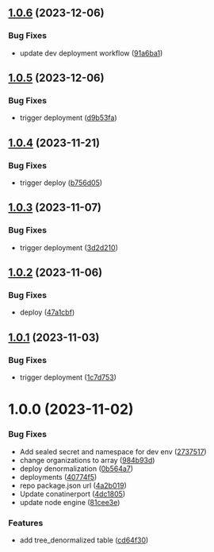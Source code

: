 ## [1.0.6](https://github.com/Greenstand/treetracker-denormalization/compare/v1.0.5...v1.0.6) (2023-12-06)


### Bug Fixes

* update dev deployment workflow ([91a6ba1](https://github.com/Greenstand/treetracker-denormalization/commit/91a6ba13ceee13c1c164fd44174add303b448acc))

## [1.0.5](https://github.com/Greenstand/treetracker-denormalization/compare/v1.0.4...v1.0.5) (2023-12-06)


### Bug Fixes

* trigger deployment ([d9b53fa](https://github.com/Greenstand/treetracker-denormalization/commit/d9b53fa79cb8add497b539a59bf8501c4b039e0a))

## [1.0.4](https://github.com/Greenstand/treetracker-denormalization/compare/v1.0.3...v1.0.4) (2023-11-21)


### Bug Fixes

* trigger deploy ([b756d05](https://github.com/Greenstand/treetracker-denormalization/commit/b756d055bd2946c64f6759e330303e9b4420934a))

## [1.0.3](https://github.com/Greenstand/treetracker-denormalization/compare/v1.0.2...v1.0.3) (2023-11-07)


### Bug Fixes

* trigger deployment ([3d2d210](https://github.com/Greenstand/treetracker-denormalization/commit/3d2d2104266feb93d76f8dfdffc52cef0ca1696d))

## [1.0.2](https://github.com/Greenstand/treetracker-denormalization/compare/v1.0.1...v1.0.2) (2023-11-06)


### Bug Fixes

* deploy ([47a1cbf](https://github.com/Greenstand/treetracker-denormalization/commit/47a1cbfc66803a25a575b1705ec0232c0d9ef8a7))

## [1.0.1](https://github.com/Greenstand/treetracker-denormalization/compare/v1.0.0...v1.0.1) (2023-11-03)


### Bug Fixes

* trigger deployment ([1c7d753](https://github.com/Greenstand/treetracker-denormalization/commit/1c7d7533e121ec7e68cc3d809fd52b19c4caf5ee))

# 1.0.0 (2023-11-02)


### Bug Fixes

* Add sealed secret and namespace for dev env ([2737517](https://github.com/Greenstand/treetracker-denormalization/commit/27375178961d1b8e70f4b7f5f11c830cf7e4df7a))
* change organizations to array ([984b93d](https://github.com/Greenstand/treetracker-denormalization/commit/984b93d1e9f9e2b20967fa3da4e76c0ac0b5ef7c))
* deploy denormalization ([0b564a7](https://github.com/Greenstand/treetracker-denormalization/commit/0b564a7088c32f002e9253b9431b355226b117aa))
* deployments ([40774f5](https://github.com/Greenstand/treetracker-denormalization/commit/40774f53c997d32e3943de36542bc7b8b4ae84f5))
* repo package.json url ([4a2b019](https://github.com/Greenstand/treetracker-denormalization/commit/4a2b019399f4cf12c1dd4b2a9e244d9fa5c497e7))
* Update conatinerport ([4dc1805](https://github.com/Greenstand/treetracker-denormalization/commit/4dc1805193078b3b503ff44e35ed949e7f85702c))
* update node engine ([81cee3e](https://github.com/Greenstand/treetracker-denormalization/commit/81cee3e93c8d70b4dd6ddb1ba913bcde78f41836))


### Features

* add tree_denormalized table ([cd64f30](https://github.com/Greenstand/treetracker-denormalization/commit/cd64f3057445ccd7d7341afd27d9835b11952970))
